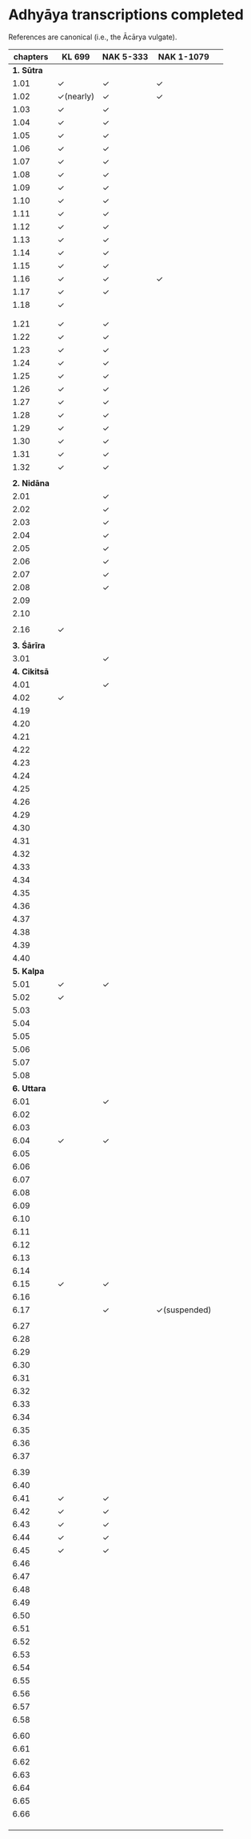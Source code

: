 # Adhyāya transcriptions completed

References are canonical (i.e., the Ācārya vulgate).

| chapters | KL 699    | NAK 5-333 | NAK 1-1079   |      |
| -------- | --------- | --------- | ------------ | ---- |
| **1. Sūtra** |  |  |  | |
| 1.01     | ✓         | ✓         | ✓            |      |
| 1.02     | ✓(nearly) | ✓         | ✓            |      |
| 1.03     | ✓         | ✓         |              |      |
| 1.04     | ✓         | ✓         |              |      |
| 1.05     | ✓         | ✓         |              |      |
| 1.06     | ✓         | ✓         |              |      |
| 1.07     | ✓         | ✓         |              |      |
| 1.08     | ✓         | ✓         |              |      |
| 1.09     | ✓         | ✓         |              |      |
| 1.10     | ✓         | ✓         |              |      |
| 1.11     | ✓         | ✓         |              |      |
| 1.12     | ✓         | ✓         |              |      |
| 1.13     | ✓         | ✓         |              |      |
| 1.14     | ✓         | ✓         |              |      |
| 1.15     | ✓         | ✓         |              |      |
| 1.16     | ✓         | ✓         | ✓            |      |
| 1.17     | ✓ |      ✓     |              |      |
| 1.18 | ✓ |  | | |
|          |           |           |              |      |
|          |           |           |              |      |
| 1.21     | ✓         | ✓         |              |      |
| 1.22     | ✓         | ✓         |              |      |
| 1.23     | ✓         | ✓         |              |      |
| 1.24     | ✓         | ✓         |              |      |
| 1.25     | ✓         | ✓         |              |      |
| 1.26     | ✓         | ✓         |              |      |
| 1.27     | ✓         | ✓         |              |      |
| 1.28     | ✓         | ✓         |              |      |
| 1.29     | ✓         | ✓         |              |      |
| 1.30     | ✓         | ✓         |              |      |
| 1.31     | ✓         | ✓         |              |      |
| 1.32     | ✓         | ✓         |              |      |
|          |           |           |              |      |
| **2. Nidāna** |           |           |              |      |
| 2.01     |           | ✓         |              |      |
| 2.02     |           | ✓         |              |      |
| 2.03     |           | ✓         |              |      |
| 2.04     |           | ✓         |              |      |
| 2.05     |           | ✓         |              |      |
| 2.06     |           | ✓         |              |      |
| 2.07 |           | ✓ |              |      |
| 2.08 | | ✓ | | |
| 2.09 | | | | |
| 2.10 | | | | |
|  | | | | |
| 2.16     | ✓ |           |              |      |
|          |           |           |              |      |
| **3. Śārīra** |  |           |              |      |
| 3.01     |           | ✓         |              |      |
| **4. Cikitsā** |  |           |              |      |
| 4.01     |           | ✓         |              |      |
| 4.02     | ✓ |           |              |      |
| 4.19     |           |           |              |      |
| 4.20     |           |           |              |      |
| 4.21     |           |           |              |      |
| 4.22     |           |           |              |      |
| 4.23     |           |           |              |      |
| 4.24     |           |           |              |      |
| 4.25     |           |           |              |      |
| 4.26     |           |           |              |      |
| 4.29     |           |           |              |      |
| 4.30     |           |           |              |      |
| 4.31     |           |           |              |      |
| 4.32     |           |           |              |      |
| 4.33     |           |           |              |      |
| 4.34     |           |           |              |      |
| 4.35     |           |           |              |      |
| 4.36     |           |           |              |      |
| 4.37     |           |           |              |      |
| 4.38     |           |           |              |      |
| 4.39     |           |           |              |      |
| 4.40     |           |           |              |      |
| **5. Kalpa** |  |           |              |      |
| 5.01     | ✓ | ✓         |              |      |
| 5.02     | ✓ |           |              |      |
| 5.03     |           |           |              |      |
| 5.04     |           |           |              |      |
| 5.05     |           |           |              |      |
| 5.06     |           |           |              |      |
| 5.07     |           |           |              |      |
| 5.08     |           |           |              |      |
| **6. Uttara** |  |           |              |      |
| 6.01     |           | ✓         |              |      |
| 6.02     |           |           |              |      |
| 6.03     |           |           |              |      |
| 6.04     | ✓         | ✓         |              |      |
| 6.05     |           |           |              |      |
| 6.06     |           |           |              |      |
| 6.07     |           |           |              |      |
| 6.08     |           |           |              |      |
| 6.09     |           |           |              |      |
| 6.10     |           |           |              |      |
| 6.11     |           |           |              |      |
| 6.12     |           |           |              |      |
| 6.13     |           |           |              |      |
| 6.14     |           |           |              |      |
| 6.15     | ✓         | ✓         |              |      |
| 6.16     |           |           |              |      |
| 6.17     |           | ✓         | ✓(suspended) |      |
|          |           |           |              |      |
| 6.27     |           |           |              |      |
| 6.28     |           |           |              |      |
| 6.29     |           |           |              |      |
| 6.30     |           |           |              |      |
| 6.31     |           |           |              |      |
| 6.32     |           |           |              |      |
| 6.33     |           |           |              |      |
| 6.34     |           |           |              |      |
| 6.35     |           |           |              |      |
| 6.36     |           |           |              |      |
| 6.37     |           |           |              |      |
|          |           |           |              |      |
| 6.39     |           |           |              |      |
| 6.40     |           |           |              |      |
| 6.41     | ✓         | ✓         |              |      |
| 6.42     | ✓         | ✓         |              |      |
| 6.43     | ✓         | ✓         |              |      |
| 6.44     | ✓         | ✓         |              |      |
| 6.45     | ✓         | ✓         |              |      |
| 6.46     |           |           |              |      |
| 6.47     |           |           |              |      |
| 6.48     |           |           |              |      |
| 6.49     |           |           |              |      |
| 6.50     |           |           |              |      |
| 6.51     |           |           |              |      |
| 6.52     |           |           |              |      |
| 6.53     |           |           |              |      |
| 6.54     |           |           |              |      |
| 6.55     |           |           |              |      |
| 6.56     |           |           |              |      |
| 6.57     |           |           |              |      |
| 6.58     |           |           |              |      |
|          |           |           |              |      |
| 6.60     |           |           |              |      |
| 6.61     |           |           |              |      |
| 6.62     |           |           |              |      |
| 6.63     |           |           |              |      |
| 6.64     |           |           |              |      |
| 6.65     |           |           |              |      |
| 6.66     |           |           |              |      |
|          |           |           |              |      |
|          |           |           |              |      |
|          |           |           |              |      |

